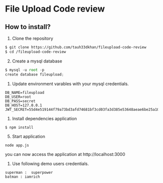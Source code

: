 # File Upload Code review

## How to install?

1. Clone the repository
``` bash
$ git clone https://github.com/tauh33dkhan/fileupload-code-review
$ cd /fileupload-code-review
```

2. Create a mysql database
   
```js
$ mysql -u root -p
create database fileupload;
```

1. Update environment varables with your mysql credentials.
   
```
DB_NAME=fileupload
DB_USER=root
DB_PASS=secret
DB_HOST=127.0.0.1
JWT_SECRET=55d4e519144f79a73bd3afd74681bf3cd03fa3d385e53648aeae6be25a10719d4ce714d38fd527b54178afde756a4bd60b7e1b60f4b703b00bb856e11be7c87f
```

1. Install dependencies application 

```
$ npm install
```

5. Start application

```
node app.js
```

you can now access the application at http://localhost:3000

1. Use following demo users credentials.

```
superman :  superpower
batman : iamrich
```

